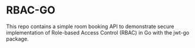 # RBAC-GO
This repo contains a simple room booking API to demonstrate secure implementation of Role-based Access Control (RBAC) in Go with the jwt-go package.
